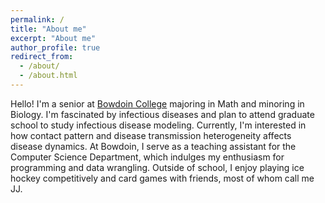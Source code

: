 ```yaml
---
permalink: /
title: "About me"
excerpt: "About me"
author_profile: true
redirect_from: 
  - /about/
  - /about.html
---
```


Hello! I'm a senior at <a href='https://www.bowdoin.edu/'>Bowdoin College</a> majoring in Math and minoring in Biology. I'm fascinated by infectious diseases and plan to attend graduate school to study infectious disease modeling. Currently, I'm interested in how contact pattern and disease transmission heterogeneity affects disease dynamics. At Bowdoin, I serve as a teaching assistant for the Computer Science Department, which indulges my enthusiasm for programming and data wrangling. Outside of school, I enjoy playing ice hockey competitively and card games with friends, most of whom call me JJ.
